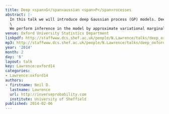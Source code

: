 ```yaml
---
title: Deep <span>G</span>aussian <span>P</span>rocesses
abstract: |-
  In this talk we will introduce deep Gaussian process (GP) models. Deep GPs are a deep probabilistic model based on Gaussian process mappings. The data is modelled as the output of a multivariate GP. The inputs to that Gaussian process are then governed by another GP. A single layer model is equivalent to a standard GP or the GP latent variable model (GPLVM). We will motivate these models by considering applications in personalized health.\
  \
  We perform inference in the model by approximate variational marginalization. This results in a strict lower bound on the marginal likelihood of the model which we use for model selection (number of layers and nodes per layer). Deep belief networks are typically applied to relatively large data sets using stochastic gradient descent for optimization. Our fully Bayesian treatment allows for the application of deep models even when data is scarce. Model selection by our variational bound shows that a five layer hierarchy is justified even when modelling a digit data set containing only 150 examples. In the seminar we will briefly review dimensionality reduction via Gaussian processes, before showing how this framework can be extended to build deep models.
venue: Oxford University Statistics Department
linkpdf: http://staffwww.dcs.shef.ac.uk/people/N.Lawrence/talks/deep_oxford14.pdf
mp3: http://staffwww.dcs.shef.ac.uk/people/N.Lawrence/talks/deep_oxford14.mp3
year: '2014'
month: 2
day: '6'
layout: talk
key: Lawrence:oxford14
categories:
- Lawrence:oxford14
authors:
- firstname: Neil D.
  lastname: Lawrence
  url: http://inverseprobability.com
  institute: University of Sheffield
published: 2014-02-06
---
```

